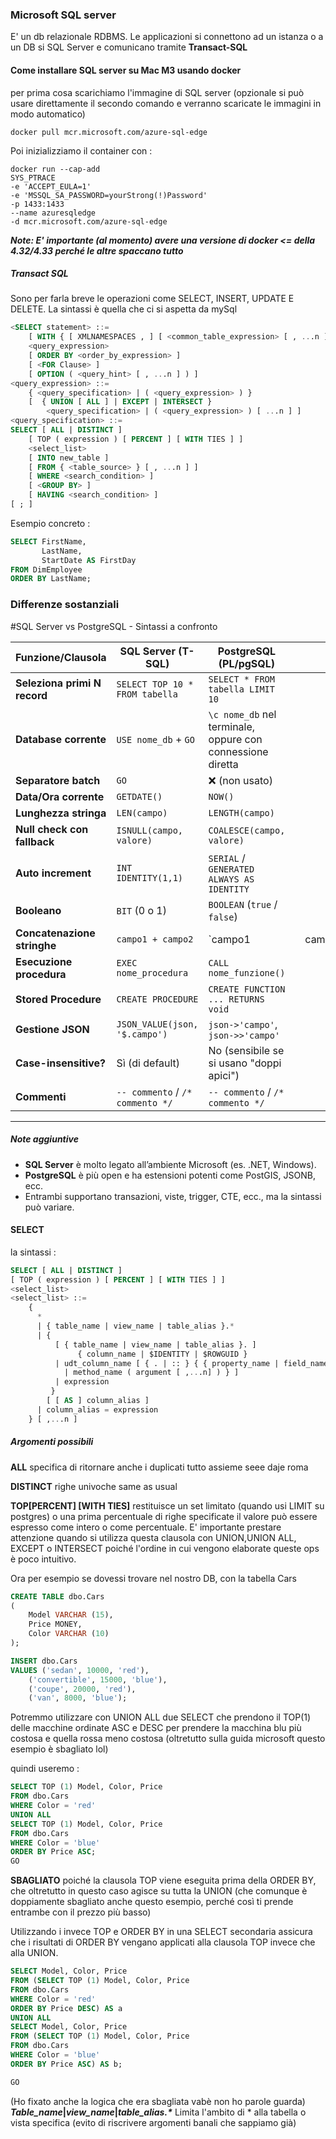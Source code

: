 
### Microsoft SQL server 

E' un db relazionale RDBMS. Le applicazioni si connettono ad un istanza o a un DB si SQL Server e comunicano tramite **Transact-SQL**
#### Come installare SQL server su Mac M3 usando docker

per prima cosa scarichiamo l'immagine di SQL server (opzionale si può usare direttamente il secondo comando e verranno scaricate le immagini in modo automatico)

```shell
docker pull mcr.microsoft.com/azure-sql-edge
```

Poi inizializziamo il container con : 

```shell
docker run --cap-add 
SYS_PTRACE 
-e 'ACCEPT_EULA=1' 
-e 'MSSQL_SA_PASSWORD=yourStrong(!)Password' 
-p 1433:1433 
--name azuresqledge 
-d mcr.microsoft.com/azure-sql-edge
```


_**Note: E' importante (al momento) avere una versione di docker <= della 4.32/4.33 perché le altre spaccano tutto**_


##### Transact SQL 

Sono per farla breve le operazioni come SELECT, INSERT, UPDATE E DELETE. La sintassi è quella che ci si aspetta da mySql 

```sql
<SELECT statement> ::=
    [ WITH { [ XMLNAMESPACES , ] [ <common_table_expression> [ , ...n ] ] } ]
    <query_expression>
    [ ORDER BY <order_by_expression> ]
    [ <FOR Clause> ]
    [ OPTION ( <query_hint> [ , ...n ] ) ]
<query_expression> ::=
    { <query_specification> | ( <query_expression> ) }
    [  { UNION [ ALL ] | EXCEPT | INTERSECT }
        <query_specification> | ( <query_expression> ) [ ...n ] ]
<query_specification> ::=
SELECT [ ALL | DISTINCT ]
    [ TOP ( expression ) [ PERCENT ] [ WITH TIES ] ]
    <select_list>
    [ INTO new_table ]
    [ FROM { <table_source> } [ , ...n ] ]
    [ WHERE <search_condition> ]
    [ <GROUP BY> ]
    [ HAVING <search_condition> ]
[ ; ]
```

Esempio concreto : 

```sql
SELECT FirstName,
       LastName,
       StartDate AS FirstDay
FROM DimEmployee
ORDER BY LastName;
```

### Differenze sostanziali 

#SQL Server vs PostgreSQL - Sintassi a confronto

| Funzione/Clausola            | SQL Server (T-SQL)               | PostgreSQL (PL/pgSQL)                                      |     |         |
| ---------------------------- | -------------------------------- | ---------------------------------------------------------- | --- | ------- |
| **Seleziona primi N record** | `SELECT TOP 10 * FROM tabella`   | `SELECT * FROM tabella LIMIT 10`                           |     |         |
| **Database corrente**        | `USE nome_db` + `GO`             | `\c nome_db` nel terminale, oppure con connessione diretta |     |         |
| **Separatore batch**         | `GO`                             | ❌ (non usato)                                              |     |         |
| **Data/Ora corrente**        | `GETDATE()`                      | `NOW()`                                                    |     |         |
| **Lunghezza stringa**        | `LEN(campo)`                     | `LENGTH(campo)`                                            |     |         |
| **Null check con fallback**  | `ISNULL(campo, valore)`          | `COALESCE(campo, valore)`                                  |     |         |
| **Auto increment**           | `INT IDENTITY(1,1)`              | `SERIAL` / `GENERATED ALWAYS AS IDENTITY`                  |     |         |
| **Booleano**                 | `BIT` (0 o 1)                    | `BOOLEAN` (`true` / `false`)                               |     |         |
| **Concatenazione stringhe**  | `campo1 + campo2`                | `campo1                                                    |     | campo2` |
| **Esecuzione procedura**     | `EXEC nome_procedura`            | `CALL nome_funzione()`                                     |     |         |
| **Stored Procedure**         | `CREATE PROCEDURE`               | `CREATE FUNCTION ... RETURNS void`                         |     |         |
| **Gestione JSON**            | `JSON_VALUE(json, '$.campo')`    | `json->'campo'`, `json->>'campo'`                          |     |         |
| **Case-insensitive?**        | Sì (di default)                  | No (sensibile se si usano "doppi apici")                   |     |         |
| **Commenti**                 | `-- commento` / `/* commento */` | `-- commento` / `/* commento */`                           |     |         |

---

##### Note aggiuntive

- **SQL Server** è molto legato all’ambiente Microsoft (es. .NET, Windows).
- **PostgreSQL** è più open e ha estensioni potenti come PostGIS, JSONB, ecc.
- Entrambi supportano transazioni, viste, trigger, CTE, ecc., ma la sintassi può variare.


#### SELECT 

la sintassi : 

```sql
SELECT [ ALL | DISTINCT ]  
[ TOP ( expression ) [ PERCENT ] [ WITH TIES ] ]   
<select_list>   
<select_list> ::=   
    {   
      *   
      | { table_name | view_name | table_alias }.*   
      | {  
          [ { table_name | view_name | table_alias }. ]  
               { column_name | $IDENTITY | $ROWGUID }   
          | udt_column_name [ { . | :: } { { property_name | field_name }   
            | method_name ( argument [ ,...n] ) } ]  
          | expression  
         }  
        [ [ AS ] column_alias ]   
      | column_alias = expression   
    } [ ,...n ]
```


##### Argomenti possibili 

**ALL** 
specifica di ritornare anche i duplicati tutto assieme seee daje roma 

**DISTINCT** 
righe univoche same as usual 

**TOP[PERCENT]   [WITH TIES]** 
restituisce un set limitato (quando usi LIMIT su postgres) o una prima percentuale di righe specificate il valore può essere espresso come intero o come percentuale. E' importante prestare attenzione quando si utilizza questa clausola con UNION,UNION ALL, EXCEPT o INTERSECT poiché l'ordine in cui vengono elaborate queste ops è poco intuitivo. 

Ora per esempio se dovessi trovare nel nostro DB, con la tabella Cars

```sql 
CREATE TABLE dbo.Cars
(
    Model VARCHAR (15),
    Price MONEY,
    Color VARCHAR (10)
);

INSERT dbo.Cars
VALUES ('sedan', 10000, 'red'),
    ('convertible', 15000, 'blue'),
    ('coupe', 20000, 'red'),
    ('van', 8000, 'blue');
```

Potremmo utilizzare con UNION ALL due SELECT che prendono il TOP(1) delle macchine ordinate ASC e DESC per prendere la macchina blu più costosa e quella rossa meno costosa (oltretutto sulla guida microsoft questo esempio è sbagliato lol)

quindi useremo :

```sql
SELECT TOP (1) Model, Color, Price
FROM dbo.Cars
WHERE Color = 'red'
UNION ALL
SELECT TOP (1) Model, Color, Price
FROM dbo.Cars
WHERE Color = 'blue'
ORDER BY Price ASC;
GO
```

**SBAGLIATO** poiché la clausola TOP viene eseguita prima della ORDER BY, che oltretutto in questo caso agisce su tutta la UNION (che comunque è doppiamente sbagliato anche questo esempio, perché così ti prende entrambe con il prezzo più basso)

Utilizzando i invece TOP e ORDER BY in una SELECT secondaria assicura che i risultati di ORDER BY vengano applicati alla clausola TOP invece che alla UNION. 

```sql 
SELECT Model, Color, Price
FROM (SELECT TOP (1) Model, Color, Price
FROM dbo.Cars
WHERE Color = 'red'
ORDER BY Price DESC) AS a
UNION ALL
SELECT Model, Color, Price
FROM (SELECT TOP (1) Model, Color, Price
FROM dbo.Cars
WHERE Color = 'blue'
ORDER BY Price ASC) AS b;

GO
```

(Ho fixato anche la logica che era sbagliata vabè non ho parole guarda)
**_Table_name_|_view_name_|_table_alias.*_** Limita l'ambito di * alla tabella o vista specifica
(evito di riscrivere argomenti banali che sappiamo già)



